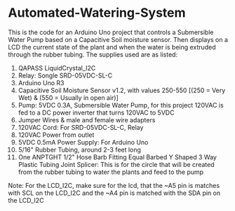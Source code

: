 # Automated-Watering-System
This is the code for an Arduino Uno project that controls a Submersible Water Pump based on a Capacitive Soil moisture sensor. Then displays on a LCD the current state of the plant and when the water is being extruded through the rubber tubing. 
The supplies used are as listed:
1.  QAPASS LiquidCrystal_I2C
2.  Relay: Songle SRD-05VDC-SL-C
3.  Arduino Uno R3
4.  Capacitive Soil Moisture Sensor v1.2, with values 250-550 [(250 = Very Wet) & (550 = Usually in open air)]
5.  Pump: 5VDC 0.3A, Submersible Water Pump, for this project 120VAC is fed to a DC power inverter that turns 120VAC to 5VDC
6.  Jumper Wires & male and female wire adapters
7.  120VAC Cord: For SRD-05VDC-SL-C, Relay
8.  120VAC Power from outlet
9.  5VDC 0.5mA Power Supply: For Arduino Uno
10. 5/16" Rubber Tubing, around 2-3 feet long
11. One ANPTGHT 1/2" Hose Barb Fitting Equal Barbed Y Shaped 3 Way Plastic Tubing Joint Splicer: 
    This is for the circle that will be created from the rubber tubing to water the plants and feed to the pump
    
Note: For the LCD_I2C, make sure for the lcd, that the ~A5 pin is matches with SCL on the LCD_I2C and the ~A4 pin is matched with the SDA pin on the LCD_I2C
